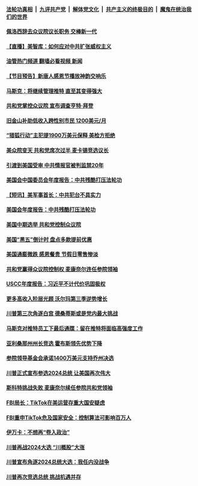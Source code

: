 ####  [法轮功真相](../../../../basic/blob/master/README.md?t=11181003) &nbsp;|&nbsp; [九评共产党](../../../../9ping.md/blob/master/README.md?t=11181003) &nbsp;|&nbsp; [解体党文化](../../../../jtdwh.md/blob/master/README.md?t=11181003)  &nbsp;|&nbsp; [共产主义的终极目的](../../../../gczydzjmd.md/blob/master/README.md?t=11181003) &nbsp;|&nbsp; [魔鬼在统治我们的世界](../../../../mgztzwmdsj.md/blob/master/README.md?t=11181003) 

#### [佩洛西辞去众议院议长职务 交棒新一代](../pages/prog203/a103577320.md?t=11181003) 

#### [【直播】美智库：如何应对中共扩张威权主义](../pages/prog203/a103577336.md?t=11181003) 

#### [油管热门频道 翻墙必看视频 新闻](http://129.146.143.75:81/youtube.html?11181003)

#### [【节目预告】新唐人感恩节播放神韵交响乐](../pages/prog203/a103577331.md?t=11181003) 

#### [马斯克：将继续管理推特 直至其变得强大](../pages/prog203/a103577258.md?t=11181003) 

#### [共和党掌控众议院 宣布调查亨特‧拜登](../pages/prog203/a103577242.md?t=11181003) 

#### [旧金山补助低收入跨性别市民 1200美元/月](../pages/prog203/a103577217.md?t=11181003) 

#### [“猎狐行动”主犯提1900万美元保释 美检方拒绝](../pages/prog203/a103577135.md?t=11181003) 

#### [美众院变天 共和党席次过半 麦卡锡竞选议长](../pages/prog203/a103577152.md?t=11181003) 

#### [引渡到美国受审 中共情报官被判监禁20年](../pages/prog203/a103577143.md?t=11181003) 

#### [美国会中国委员会年度报告：中共残酷打压法轮功](../pages/prog203/a103577141.md?t=11181003) 

#### [【短讯】美军事首长：中共犯台不具实力](../pages/prog203/a103577139.md?t=11181003) 

#### [美国会年度报告：中共残酷打压法轮功](../pages/prog203/a103576870.md?t=11181003) 

#### [美国中期选举 共和党控制众议院](../pages/prog203/a103576797.md?t=11181003) 

#### [美国“黑五”倒计时 盘点多款提前优惠](../pages/prog203/a103576740.md?t=11181003) 

#### [美国通膨微跌 感恩餐贵 节假日零售惨淡](../pages/prog203/a103576748.md?t=11181003) 

#### [共和党赢得众议院控制权 麦康奈尔连任参院领袖](../pages/prog203/a103576718.md?t=11181003) 

#### [USCC年度报告：习近平不计代价巩固极权](../pages/prog203/a103576603.md?t=11181003) 

#### [更多高收入阶层光顾 沃尔玛第三季逆势增长](../pages/prog203/a103576588.md?t=11181003) 

#### [川普第三次角逐白宫 德桑蒂斯或是党内最大挑战](../pages/prog203/a103576576.md?t=11181003) 

#### [马斯克对推特员工下最后通牒：留在推特将面临高强度工作](../pages/prog203/a103576448.md?t=11181003) 

#### [亚利桑那州州长竞选 霍布斯领先优势下降](../pages/prog203/a103576459.md?t=11181003) 

#### [参院领导基金会承诺1400万美元支持乔州决选](../pages/prog203/a103576407.md?t=11181003) 

#### [川普正式宣布参选2024总统 让美国再次伟大](../pages/prog203/a103576369.md?t=11181003) 

#### [斯科特挑战失败 麦康奈尔续任参院共和党领袖](../pages/prog203/a103576310.md?t=11181003) 

#### [FBI局长：TikTok在美运营存重大国安疑虑](../pages/prog203/a103576359.md?t=11181003) 

#### [FBI重申TikTok危及国家安全：控制算法可影响百万人](../pages/prog203/a103576309.md?t=11181003) 

#### [伊万卡：不想再“卷入政治”](../pages/prog203/a103576313.md?t=11181003) 

#### [川普再战2024大选 “川概股”大涨](../pages/prog203/a103576219.md?t=11181003) 

#### [川普宣布角逐2024总统大选：我任内没战争](../pages/prog203/a103576070.md?t=11181003) 

#### [川普再次竞选总统 挑战机遇并存](../pages/prog203/a103575881.md?t=11181003) 

<img src='http://gfw-breaker.win/goodnews/indexes/prog203.md' width='0px' height='0px'/>
